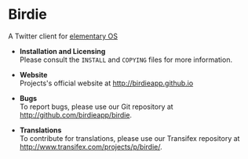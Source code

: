 # Birdie

A Twitter client for [elementary OS](http://elementary.io)

* **Installation and Licensing**  
Please consult the `INSTALL` and `COPYING` files for more information.

* **Website**  
Projects's official website at http://birdieapp.github.io

* **Bugs**  
To report bugs, please use our Git repository at http://github.com/birdieapp/birdie.

* **Translations**  
To contribute for translations, please use our Transifex repository at http://www.transifex.com/projects/p/birdie/.
